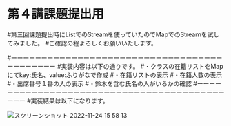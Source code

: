 # 第４講課題提出用　
#第三回課題提出時にListでのStreamを使っていたのでMapでのStreaｍを試してみました。
#ご確認の程よろしくお願いいたします。

#ーーーーーーーーーーーーーーーーーーーーーーーーーーーーーーーーーーーーーーーーーーー
#実装内容は以下の通りです。
#・クラスの在籍リストをMapにてkey:氏名、value:ふりがなで作成
#・在籍リストの表示
#・在籍人数の表示
#・出席番号１番の人の表示
#・鈴木を含む氏名の人がいるかの確認
#ーーーーーーーーーーーーーーーーーーーーーーーーーーーーーーーーーーーーーーーーーーー
#実装結果は以下になります。

![スクリーンショット 2022-11-24 15 58 13](https://user-images.githubusercontent.com/118358124/203715031-5479464c-7c88-49e9-aaca-5101b49703eb.png)
